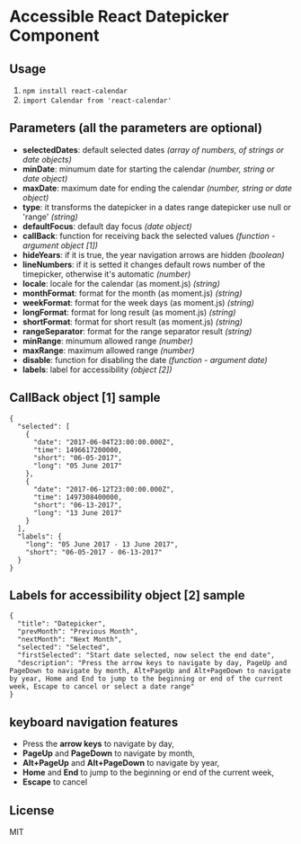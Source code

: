 # Accessible React Datepicker Component

## Usage

1. `npm install react-calendar`
2. `import Calendar from 'react-calendar'`

## Parameters (all the parameters are optional)

* **selectedDates**: default selected dates *(array of numbers, of strings or date objects)*        
* **minDate**: minumum date for starting the calendar *(number, string or date object)*      
* **maxDate**: maximum date for ending the calendar *(number, string or date object)*    
* **type**: it transforms the datepicker in a dates range datepicker use null or 'range' *(string)*
* **defaultFocus**: default day focus *(date object)*  
* **callBack**: function for receiving back the selected values *(function - argument object [1])*  
* **hideYears**: if it is true, the year navigation arrows are hidden *(boolean)*  
* **lineNumbers**: if it is setted it changes default rows number of the timepicker, otherwise it's automatic *(number)*  
* **locale**: locale for the calendar (as moment.js) *(string)*  
* **monthFormat**: format for the month (as moment.js)  *(string)*  
* **weekFormat**: format for the week days (as moment.js)  *(string)*  
* **longFormat**: format for long result (as moment.js)  *(string)*  
* **shortFormat**: format for short result (as moment.js)  *(string)*  
* **rangeSeparator**: format for the range separator result *(string)*  
* **minRange**: minumum allowed range *(number)*  
* **maxRange**: maximum allowed range *(number)*  
* **disable**: function for disabling the date *(function - argument date)*  
* **labels**: label for accessibility *(object [2])*  


## CallBack object [1] sample
```
{
  "selected": [
    {
      "date": "2017-06-04T23:00:00.000Z",
      "time": 1496617200000,
      "short": "06-05-2017",
      "long": "05 June 2017"
    },
    {
      "date": "2017-06-12T23:00:00.000Z",
      "time": 1497308400000,
      "short": "06-13-2017",
      "long": "13 June 2017"
    }
  ],
  "labels": {
    "long": "05 June 2017 - 13 June 2017",
    "short": "06-05-2017 - 06-13-2017"
  }
}
```
## Labels for accessibility object [2] sample
```
{
  "title": "Datepicker",
  "prevMonth": "Previous Month",
  "nextMonth": "Next Month",
  "selected": "Selected",
  "firstSelected": "Start date selected, now select the end date",
  "description": "Press the arrow keys to navigate by day, PageUp and PageDown to navigate by month, Alt+PageUp and Alt+PageDown to navigate by year, Home and End to jump to the beginning or end of the current week, Escape to cancel or select a date range"
}
```
## keyboard navigation features
* Press the **arrow keys** to navigate by day,  
* **PageUp** and **PageDown** to navigate by month,  
* **Alt+PageUp** and **Alt+PageDown** to navigate by year,  
* **Home** and **End** to jump to the beginning or end of the current week,  
* **Escape** to cancel


## License

MIT
